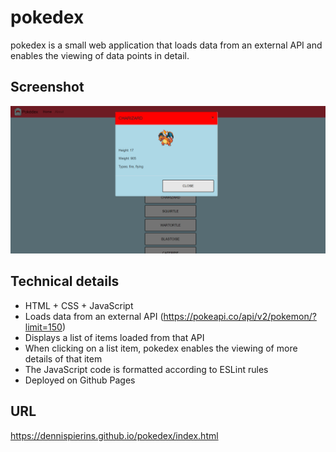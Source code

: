 # pokedex

pokedex is a small web application that loads data from an external API and enables the viewing of data points in detail.

## Screenshot

![Pokemondetails](https://github.com/DennisPierins/pokedex/blob/master/img/pokedex-screenshot.PNG)

## Technical details

* HTML + CSS + JavaScript
* Loads data from an external API (https://pokeapi.co/api/v2/pokemon/?limit=150)
* Displays a list of items loaded from that API
* When clicking on a list item, pokedex enables the viewing of more details of that item
* The JavaScript code is formatted according to ESLint rules
* Deployed on Github Pages

## URL

https://dennispierins.github.io/pokedex/index.html 